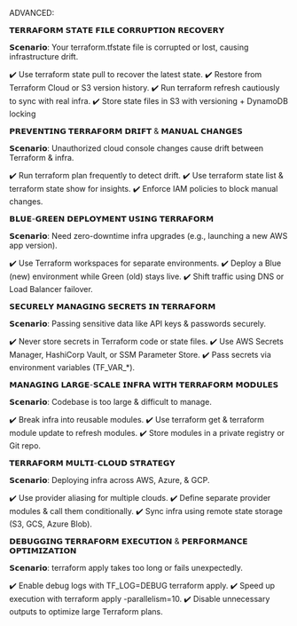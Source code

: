ADVANCED:

𝗧𝗘𝗥𝗥𝗔𝗙𝗢𝗥𝗠 𝗦𝗧𝗔𝗧𝗘 𝗙𝗜𝗟𝗘 𝗖𝗢𝗥𝗥𝗨𝗣𝗧𝗜𝗢𝗡 𝗥𝗘𝗖𝗢𝗩𝗘𝗥𝗬

𝗦𝗰𝗲𝗻𝗮𝗿𝗶𝗼: Your terraform.tfstate file is corrupted or lost, causing infrastructure drift.

✔️ Use terraform state pull to recover the latest state.
✔️ Restore from Terraform Cloud or S3 version history.
✔️ Run terraform refresh cautiously to sync with real infra.
✔️ Store state files in S3 with versioning + DynamoDB locking

𝗣𝗥𝗘𝗩𝗘𝗡𝗧𝗜𝗡𝗚 𝗧𝗘𝗥𝗥𝗔𝗙𝗢𝗥𝗠 𝗗𝗥𝗜𝗙𝗧 & 𝗠𝗔𝗡𝗨𝗔𝗟 𝗖𝗛𝗔𝗡𝗚𝗘𝗦

𝗦𝗰𝗲𝗻𝗮𝗿𝗶𝗼: Unauthorized cloud console changes cause drift between Terraform & infra.

✔️ Run terraform plan frequently to detect drift.
✔️ Use terraform state list & terraform state show for insights.
✔️ Enforce IAM policies to block manual changes.

𝗕𝗟𝗨𝗘-𝗚𝗥𝗘𝗘𝗡 𝗗𝗘𝗣𝗟𝗢𝗬𝗠𝗘𝗡𝗧 𝗨𝗦𝗜𝗡𝗚 𝗧𝗘𝗥𝗥𝗔𝗙𝗢𝗥𝗠

𝗦𝗰𝗲𝗻𝗮𝗿𝗶𝗼: Need zero-downtime infra upgrades (e.g., launching a new AWS app version).

✔️ Use Terraform workspaces for separate environments.
✔️ Deploy a Blue (new) environment while Green (old) stays live.
✔️ Shift traffic using DNS or Load Balancer failover.

𝗦𝗘𝗖𝗨𝗥𝗘𝗟𝗬 𝗠𝗔𝗡𝗔𝗚𝗜𝗡𝗚 𝗦𝗘𝗖𝗥𝗘𝗧𝗦 𝗜𝗡 𝗧𝗘𝗥𝗥𝗔𝗙𝗢𝗥𝗠

𝗦𝗰𝗲𝗻𝗮𝗿𝗶𝗼: Passing sensitive data like API keys & passwords securely.

✔️ Never store secrets in Terraform code or state files.
✔️ Use AWS Secrets Manager, HashiCorp Vault, or SSM Parameter Store.
✔️ Pass secrets via environment variables (TF_VAR_*).

𝗠𝗔𝗡𝗔𝗚𝗜𝗡𝗚 𝗟𝗔𝗥𝗚𝗘-𝗦𝗖𝗔𝗟𝗘 𝗜𝗡𝗙𝗥𝗔 𝗪𝗜𝗧𝗛 𝗧𝗘𝗥𝗥𝗔𝗙𝗢𝗥𝗠 𝗠𝗢𝗗𝗨𝗟𝗘𝗦

𝗦𝗰𝗲𝗻𝗮𝗿𝗶𝗼: Codebase is too large & difficult to manage.

✔️ Break infra into reusable modules.
✔️ Use terraform get & terraform module update to refresh modules.
✔️ Store modules in a private registry or Git repo.

𝗧𝗘𝗥𝗥𝗔𝗙𝗢𝗥𝗠 𝗠𝗨𝗟𝗧𝗜-𝗖𝗟𝗢𝗨𝗗 𝗦𝗧𝗥𝗔𝗧𝗘𝗚𝗬

𝗦𝗰𝗲𝗻𝗮𝗿𝗶𝗼: Deploying infra across AWS, Azure, & GCP.

✔️ Use provider aliasing for multiple clouds.
✔️ Define separate provider modules & call them conditionally.
✔️ Sync infra using remote state storage (S3, GCS, Azure Blob).

𝗗𝗘𝗕𝗨𝗚𝗚𝗜𝗡𝗚 𝗧𝗘𝗥𝗥𝗔𝗙𝗢𝗥𝗠 𝗘𝗫𝗘𝗖𝗨𝗧𝗜𝗢𝗡 & 𝗣𝗘𝗥𝗙𝗢𝗥𝗠𝗔𝗡𝗖𝗘 𝗢𝗣𝗧𝗜𝗠𝗜𝗭𝗔𝗧𝗜𝗢𝗡

𝗦𝗰𝗲𝗻𝗮𝗿𝗶𝗼: terraform apply takes too long or fails unexpectedly.

✔️ Enable debug logs with TF_LOG=DEBUG terraform apply.
✔️ Speed up execution with terraform apply -parallelism=10.
✔️ Disable unnecessary outputs to optimize large Terraform plans.
